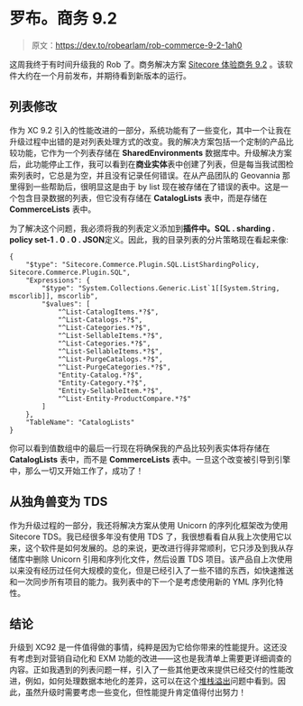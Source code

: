 # 罗布。商务 9.2

> 原文：<https://dev.to/robearlam/rob-commerce-9-2-1ah0>

这周我终于有时间升级我的 Rob 了。商务解决方案 [Sitecore 体验商务 9.2](https://dev.sitecore.net/Downloads/Sitecore_Commerce/92/Sitecore_Experience_Commerce_92_Initial_Release.aspx) 。该软件大约在一个月前发布，并期待看到新版本的运行。

## 列表修改

作为 XC 9.2 引入的性能改进的一部分，系统功能有了一些变化，其中一个让我在升级过程中出错的是对列表处理方式的改变。我的解决方案包括一个定制的产品比较功能，它作为一个列表存储在 **SharedEnvironments** 数据库中。升级解决方案后，此功能停止工作，我可以看到在**商业实体**表中创建了列表，但是每当我试图检索列表时，它总是为空，并且没有记录任何错误。在从产品团队的 Geovannia 那里得到一些帮助后，很明显这是由于 by list 现在被存储在了错误的表中。这是一个包含目录数据的列表，但它没有存储在 **CatalogLists** 表中，而是存储在 **CommerceLists** 表中。

为了解决这个问题，我必须将我的列表定义添加到**插件中。SQL . sharding . policy set-1 . 0 . 0 . JSON**定义。因此，我的目录列表的分片策略现在看起来像:

```
{
    "$type": "Sitecore.Commerce.Plugin.SQL.ListShardingPolicy, Sitecore.Commerce.Plugin.SQL",
    "Expressions": {
        "$type": "System.Collections.Generic.List`1[[System.String, mscorlib]], mscorlib",
        "$values": [
            "^List-CatalogItems.*?$",
            "^List-Catalogs.*?$",
            "^List-Categories.*?$",
            "^List-SellableItems.*?$",
            "^List-Categories.*?$",
            "^List-SellableItems.*?$",
            "^List-PurgeCatalogs.*?$",
            "^List-PurgeCategories.*?$",
            "Entity-Catalog.*?$",
            "Entity-Category.*?$",
            "Entity-SellableItem.*?$",
            "^List-Entity-ProductCompare.*?$"
        ]
    },
    "TableName": "CatalogLists"
} 
```

你可以看到值数组中的最后一行现在将确保我的产品比较列表实体将存储在 **CatalogLists** 表中，而不是 **CommerceLists** 表中。一旦这个改变被引导到引擎中，那么一切又开始工作了，成功了！

## 从独角兽变为 TDS

作为升级过程的一部分，我还将解决方案从使用 Unicorn 的序列化框架改为使用 Sitecore TDS。我已经很多年没有使用 TDS 了，我很想看看自从我上次使用它以来，这个软件是如何发展的。总的来说，更改进行得非常顺利，它只涉及到我从存储库中删除 Unicorn 引用和序列化文件，然后设置 TDS 项目。该产品自上次使用以来没有经历过任何大规模的变化，但是已经引入了一些不错的东西，如快速推送和一次同步所有项目的能力。我列表中的下一个是考虑使用新的 YML 序列化特性。

## 结论

升级到 XC92 是一件值得做的事情，纯粹是因为它给你带来的性能提升。这还没有考虑到对营销自动化和 EXM 功能的改进——这也是我清单上需要更详细调查的内容。正如我遇到的列表问题一样，引入了一些其他更改来提供已经交付的性能改进，例如，如何处理数据本地化的差异，这可以在这个[堆栈溢出](https://sitecore.stackexchange.com/questions/14250/add-localization-to-entity)问题中看到。因此，虽然升级时需要考虑一些变化，但性能提升肯定值得付出努力！